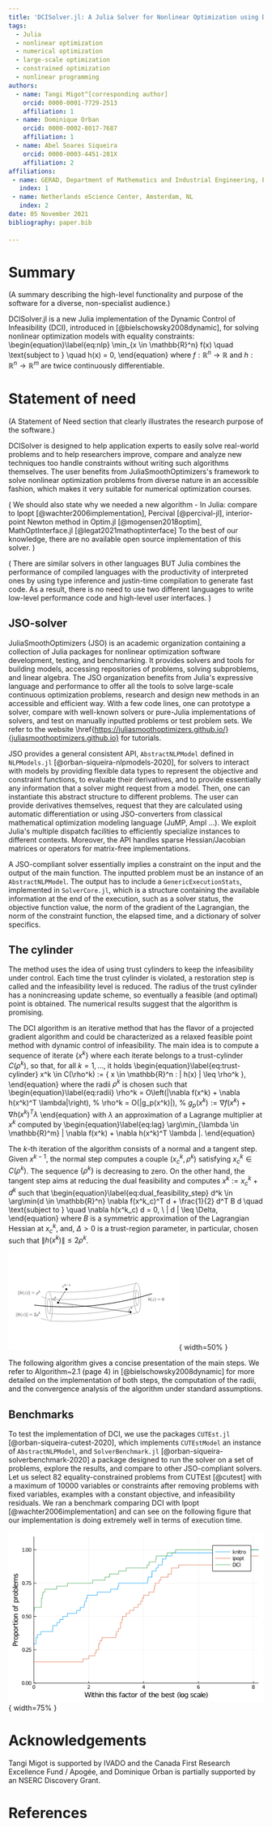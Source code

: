 ```yaml
---
title: 'DCISolver.jl: A Julia Solver for Nonlinear Optimization using Dynamic Control of Infeasibility'
tags:
  - Julia
  - nonlinear optimization
  - numerical optimization
  - large-scale optimization
  - constrained optimization
  - nonlinear programming
authors:
  - name: Tangi Migot^[corresponding author]
    orcid: 0000-0001-7729-2513
    affiliation: 1
  - name: Dominique Orban
    orcid: 0000-0002-8017-7687
    affiliation: 1
  - name: Abel Soares Siqueira
    orcid: 0000-0003-4451-281X
    affiliation: 2
affiliations:
 - name: GERAD, Department of Mathematics and Industrial Engineering, École Polytechnique, Montréal, QC, Canada.
   index: 1
 - name: Netherlands eScience Center, Amsterdam, NL
   index: 2
date: 05 November 2021
bibliography: paper.bib

---
```


# Summary
(A summary describing the high-level functionality and purpose of the software for a diverse, non-specialist audience.)

DCISolver.jl is a new Julia implementation of the Dynamic Control of Infeasibility (DCI), introduced in [@bielschowsky2008dynamic], for solving nonlinear optimization models
with equality constraints:
\begin{equation}\label{eq:nlp}
    \min_{x \in \mathbb{R}^n} f(x) \quad \text{subject to } \quad h(x) = 0,
\end{equation}
where  $f:\mathbb{R}^n \rightarrow \mathbb{R}$ and  $h:\mathbb{R}^n \rightarrow \mathbb{R}^m$ are twice continuously differentiable.

# Statement of need
(A Statement of Need section that clearly illustrates the research purpose of the software.)

DCISolver is designed to help application experts to easily solve real-world problems and to help researchers improve, compare and analyze new techniques too handle constraints without writing such algorithms themselves.
The user benefits from JuliaSmoothOptimizers's framework to solve nonlinear optimization problems from diverse nature in an accessible fashion, which makes it very suitable for numerical optimization courses.

(
We should also state why we needed a new algorithm - 
In Julia: compare to Ipopt [@wachter2006implementation], Percival [@percival-jl], interior-point Newton method in Optim.jl [@mogensen2018optim], MathOptInterface.jl [@legat2021mathoptinterface]
To the best of our knowledge, there are no available open source implementation of this solver.
)

(
There are similar solvers in other languages BUT Julia combines the performance of compiled languages with the productivity of interpreted ones by using type inference and justin-time compilation to generate fast code. As a result, there is no need to use two different
languages to write low-level performance code and high-level user interfaces.
)

## JSO-solver

JuliaSmoothOptimizers (JSO) is an academic organization containing a collection of Julia packages for nonlinear optimization software development, testing, and benchmarking. It provides solvers and tools for building models, accessing repositories of problems, solving subproblems, and linear algebra.
The JSO organization benefits from Julia's expressive language and performance to offer all the tools to solve large-scale continuous optimization problems, research and design new methods in an accessible and efficient way. 
With a few code lines, one can prototype a solver, compare with well-known solvers or pure-Julia implementations of solvers, and test on manually inputted problems or test problem sets. We refer to the website \href{https://juliasmoothoptimizers.github.io/}{juliasmoothoptimizers.github.io} for tutorials.

JSO provides a general consistent API, `AbstractNLPModel` defined in `NLPModels.jl` [@orban-siqueira-nlpmodels-2020], for solvers to interact with models by providing flexible data types to represent the objective and constraint functions, to evaluate their derivatives, and to provide essentially any information that a solver might request from a model.
Then, one can instantiate this abstract structure to different problems. 
The user can provide derivatives themselves, request that they are calculated using automatic differentiation or using JSO-converters from classical mathematical optimization modeling language (JuMP, Ampl ...).
We exploit Julia's multiple dispatch facilities to efficiently specialize instances to different contexts.
Moreover, the API handles sparse Hessian/Jacobian matrices or operators for matrix-free implementations.

A JSO-compliant solver essentially implies a constraint on the input and the output of the main function. The inputted problem must be an instance of an `AbstractNLPModel`. The output has to include a `GenericExecutionStats`, implemented in `SolverCore.jl`, which is a structure containing the available information at the end of the execution, such as a solver status, the objective function value, the norm of the gradient of the Lagrangian, the norm of the constraint function, the elapsed time, and a dictionary of solver specifics.

## The cylinder

The method uses the idea of using trust cylinders to keep the infeasibility under control.
Each time the trust cylinder is violated, a restoration step is called and the infeasibility level is reduced. 
The radius of the trust cylinder has a nonincreasing update scheme, so eventually a feasible (and optimal) point is obtained.
The numerical results suggest that the algorithm is promising.

The DCI algorithm is an iterative method that has the flavor of a projected gradient algorithm and could be characterized as
a relaxed feasible point method with dynamic control of infeasibility. The main idea is to compute a sequence of iterate  $\{x^k\}$ where each iterate belongs to a trust-cylinder  $C(\rho^k)$, so that, for all  $k=1,\dots$, it holds
\begin{equation}\label{eq:trust-cylinder}
    x^k \in C(\rho^k) := \{ x \in \mathbb{R}^n : \| h(x) \| \leq \rho^k \},  
\end{equation}
where the radii  $\rho^k$ is chosen such that
\begin{equation}\label{eq:radii}
    \rho^k = O\left(\|\nabla f(x^k) + \nabla h(x^k)^T \lambda\|\right),
%    \rho^k = O(\|g_p(x^k)\|),
% $g_p(x^k) := \nabla f(x^k) + \nabla h(x^k)^T \lambda$
\end{equation}
with  $\lambda$ an approximation of a Lagrange multiplier at  $x^k$ computed by 
\begin{equation}\label{eq:lag}
    \arg\min_{\lambda \in \mathbb{R}^m} \| \nabla f(x^k) + \nabla h(x^k)^T \lambda \|.
\end{equation}

The  $k$-th iteration of the algorithm consists of a normal and a tangent step. Given  $x^{k-1}$, the normal step computes a couple  $(x^k_c,\rho^k)$ satisfying  $x^k_c \in C(\rho^k)$. The sequence  $\{\rho^k\}$ is decreasing to zero.
On the other hand, the tangent step aims at reducing the dual feasibility and computes  $x^k:=x^k_c + d^k$ such that
\begin{equation}\label{eq:dual_feasibility_step}
    d^k \in \arg\min{d \in \mathbb{R}^n} \nabla f(x^k_c)^T d + \frac{1}{2} d^T B d \quad \text{subject to } \quad \nabla h(x^k_c) d = 0, \ \| d \| \leq \Delta,
\end{equation}
where  $B$ is a symmetric approximation of the Lagrangian Hessian at  $x^k_c$, and,  $\Delta>0$ is a trust-region parameter, in particular, chosen such that  $\|h(x^k)\| \leq 2\rho^k$. 

![The step and the trust cylinders.  $x^k_c$ satisfies  $\|h(x^k_c)\| \leq \rho^k$, while  $x^k$ satisfies  $\|h(x^k)\| \leq 2\rho^k$.](trust_cylinder_improved.png){ width=50% }

The following algorithm gives a concise presentation of the main steps. We refer to Algorithm~2.1 (page 4) in [@bielschowsky2008dynamic] for more detailed on the implementation of both steps, the computation of the radii, and the convergence analysis of the algorithm under standard assumptions.  

## Benchmarks

To test the implementation of DCI, we use the packages `CUTEst.jl` [@orban-siqueira-cutest-2020], which implements `CUTEstModel` an instance of `AbstractNLPModel`, and `SolverBenchmark.jl` [@orban-siqueira-solverbenchmark-2020] a package designed to run the solver on a set of problems, explore the results, and compare to other JSO-compliant solvers. Let us select 82 equality-constrained problems from CUTEst [@cutest] with a maximum of 10000 variables or constraints after removing problems with fixed variables, examples with a constant objective, and infeasibility residuals.
We ran a benchmark comparing DCI with Ipopt [@wachter2006implementation] and can see on the following figure that our implementation is doing extremely well in terms of execution time.

![Performance profile with respect to time](20210127_perf-elapsed_time.png){ width=75% }

# Acknowledgements

Tangi Migot is supported by IVADO and the Canada First Research Excellence Fund / Apogée,
and Dominique Orban is partially supported by an NSERC Discovery Grant.

# References
